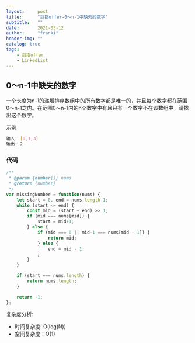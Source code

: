 ```yaml
---
layout:     post
title:      "剑指offer-0～n-1中缺失的数字"
subtitle:   ""
date:       2021-05-12
author:     "franki"
header-img: ""
catalog: true
tags:
    - 剑指offer
    - LinkedList
---
```


## 0～n-1中缺失的数字

一个长度为n-1的递增排序数组中的所有数字都是唯一的，并且每个数字都在范围0～n-1之内。在范围0～n-1内的n个数字中有且只有一个数字不在该数组中，请找出这个数字。

示例

```bash
输入: [0,1,3]
输出: 2
```

### 代码

```js
/**
 * @param {number[]} nums
 * @return {number}
 */
var missingNumber = function(nums) {
    let start = 0, end = nums.length-1;
    while (start <= end) {
        const mid = (start + end) >> 1;
        if (mid === nums[mid]) {
            start = mid+1;
        } else {
            if (mid === 0 || mid-1 === nums[mid - 1]) {
                return mid;
            } else {
                end = mid - 1;
            }
        }
    }

    if (start === nums.length) {
        return nums.length;
    }

    return -1;
};
```

复杂度分析:

- 时间复杂度: O(log(N))
- 空间复杂度：O(1)
